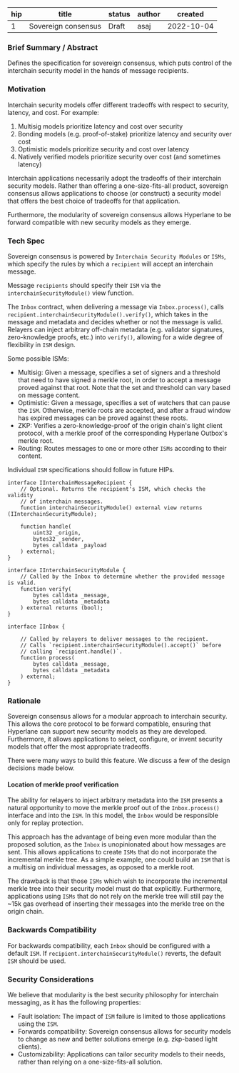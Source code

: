 | hip | title               | status | author | created    |
| --- | ------------------- | ------ | ------ | ---------- |
| 1   | Sovereign consensus | Draft  | asaj   | 2022-10-04 |

### **Brief Summary / Abstract**

Defines the specification for sovereign consensus, which puts control of the interchain security model in the hands of message recipients.

### **Motivation**

Interchain security models offer different tradeoffs with respect to security, latency, and cost. For example:

1. Multisig models prioritize latency and cost over security
2. Bonding models (e.g. proof-of-stake) prioritize latency and security over cost
3. Optimistic models prioritize security and cost over latency
4. Natively verified models prioritize security over cost (and sometimes latency)

Interchain applications necessarily adopt the tradeoffs of their interchain security models. Rather than offering a one-size-fits-all product, sovereign consensus allows applications to choose (or construct) a security model that offers the best choice of tradeoffs for that application.

Furthermore, the modularity of sovereign consensus allows Hyperlane to be forward compatible with new security models as they emerge.

### **Tech Spec**

Sovereign consensus is powered by `Interchain Security Modules` or `ISMs`, which specify the rules by which a `recipient` will accept an interchain message.

Message `recipients` should specify their `ISM` via the `interchainSecurityModule()` view function.

The `Inbox` contract, when delivering a message via `Inbox.process()`, calls `recipient.interchainSecurityModule().verify()`, which takes in the message and metadata and decides whether or not the message is valid.
Relayers can inject arbitrary off-chain metadata (e.g. validator signatures, zero-knowledge proofs, etc.) into `verify()`, allowing for a wide degree of flexibility in `ISM` design.

Some possible ISMs:

- Multisig: Given a message, specifies a set of signers and a threshold that need to have signed a merkle root, in order to accept a message proved against that root. Note that the set and threshold can vary based on message content.
- Optimistic: Given a message, specifies a set of watchers that can pause the `ISM`. Otherwise, merkle roots are accepted, and after a fraud window has expired messages can be proved against these roots.
- ZKP: Verifies a zero-knowledge-proof of the origin chain's light client protocol, with a merkle proof of the corresponding Hyperlane Outbox's merkle root.
- Routing: Routes messages to one or more other `ISMs` according to their content.

Individual `ISM` specifications should follow in future HIPs.

```
interface IInterchainMessageRecipient {
    // Optional. Returns the recipient's ISM, which checks the validity
    // of interchain messages.
    function interchainSecurityModule() external view returns (IInterchainSecurityModule);

    function handle(
        uint32 _origin,
        bytes32 _sender,
        bytes calldata _payload
    ) external;
}

interface IInterchainSecurityModule {
    // Called by the Inbox to determine whether the provided message is valid.
    function verify(
        bytes calldata _message,
        bytes calldata _metadata
    ) external returns (bool);
}

interface IInbox {

    // Called by relayers to deliver messages to the recipient.
    // Calls `recipient.interchainSecurityModule().accept()` before
    // calling `recipient.handle()`.
    function process(
        bytes calldata _message,
        bytes calldata _metadata
    ) external;
}
```

### **Rationale**

Sovereign consensus allows for a modular approach to interchain security.
This allows the core protocol to be forward compatible, ensuring that Hyperlane can support new security models as they are developed.
Furthermore, it allows applications to select, configure, or invent security models that offer the most appropriate tradeoffs.

There were many ways to build this feature.
We discuss a few of the design decisions made below.

#### Location of merkle proof verification

The ability for relayers to inject arbitrary metadata into the `ISM` presents a natural opportunity to move the merkle proof out of the `Inbox.process()` interface and into the `ISM`.
In this model, the `Inbox` would be responsible only for replay protection.

This approach has the advantage of being even more modular than the proposed solution, as the `Inbox` is unopinionated about how messages are sent.
This allows applications to create `ISMs` that do not incorporate the incremental merkle tree.
As a simple example, one could build an `ISM` that is a multisig on individual messages, as opposed to a merkle root.

The drawback is that those `ISMs` which wish to incorporate the incremental merkle tree into their security model must do that explicitly.
Furthermore, applications using `ISMs` that do not rely on the merkle tree will still pay the ~15k gas overhead of inserting their messages into the merkle tree on the origin chain.

### **Backwards Compatibility**

For backwards compatibility, each `Inbox` should be configured with a default `ISM`.
If `recipient.interchainSecurityModule()` reverts, the default `ISM` should be used.

### **Security Considerations**

We believe that modularity is the best security philosophy for interchain messaging, as it has the following properties:

- Fault isolation: The impact of `ISM` failure is limited to those applications using the `ISM`.
- Forwards compatibility: Sovereign consensus allows for security models to change as new and better solutions emerge (e.g. zkp-based light clients).
- Customizability: Applications can tailor security models to their needs, rather than relying on a one-size-fits-all solution.
